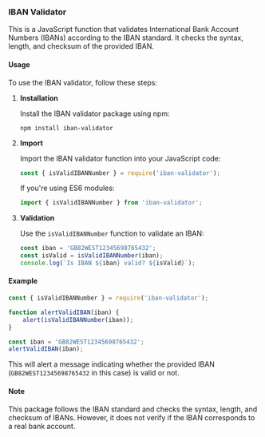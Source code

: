 ### IBAN Validator

This is a JavaScript function that validates International Bank Account Numbers (IBANs) according to the IBAN standard. It checks the syntax, length, and checksum of the provided IBAN.

#### Usage

To use the IBAN validator, follow these steps:

1. **Installation**

   Install the IBAN validator package using npm:

   ```
   npm install iban-validator
   ```

2. **Import**

   Import the IBAN validator function into your JavaScript code:

   ```javascript
   const { isValidIBANNumber } = require('iban-validator');
   ```

   If you're using ES6 modules:

   ```javascript
   import { isValidIBANNumber } from 'iban-validator';
   ```

3. **Validation**

   Use the `isValidIBANNumber` function to validate an IBAN:

   ```javascript
   const iban = 'GB82WEST12345698765432';
   const isValid = isValidIBANNumber(iban);
   console.log(`Is IBAN ${iban} valid? ${isValid}`);
   ```

#### Example

```javascript
const { isValidIBANNumber } = require('iban-validator');

function alertValidIBAN(iban) {
    alert(isValidIBANNumber(iban));
}

const iban = 'GB82WEST12345698765432';
alertValidIBAN(iban);
```

This will alert a message indicating whether the provided IBAN (`GB82WEST12345698765432` in this case) is valid or not.

#### Note

This package follows the IBAN standard and checks the syntax, length, and checksum of IBANs. However, it does not verify if the IBAN corresponds to a real bank account.